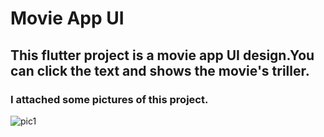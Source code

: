 # Movie App UI
## This flutter project is a movie app UI design.You can click the text and shows the movie's triller.
### I attached some pictures of this project.

![pic1](https://github.com/shahriar00/Movie-Apps-UI/assets/70763173/979f6c18-efa7-4acc-b99a-00e93b705843)





